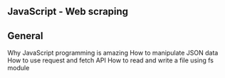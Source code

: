 JavaScript - Web scraping
---------------------------

General
--------------
Why JavaScript programming is amazing
How to manipulate JSON data
How to use request and fetch API
How to read and write a file using fs module

